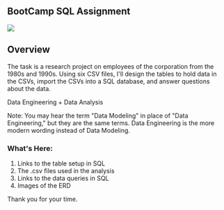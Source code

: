## BootCamp SQL Assignment

<img src= "https://codingsight.com/wp-content/uploads/2018/07/image1.png">

## Overview

The task is a research project on employees of the corporation from the 1980s and 1990s. Using six CSV files, I'll design the tables to hold data in the CSVs, import the CSVs into a SQL database, and answer questions about the data.

Data Engineering + Data Analysis 

Note: You may hear the term "Data Modeling" in place of "Data Engineering," but they are the same terms. Data Engineering is the more modern wording instead of Data Modeling.

### What's Here:

  1. Links to the table setup in SQL
  2. The .csv files used in the analysis
  3. Links to the data queries in SQL
  4. Images of the ERD
  
  
Thank you for your time.
